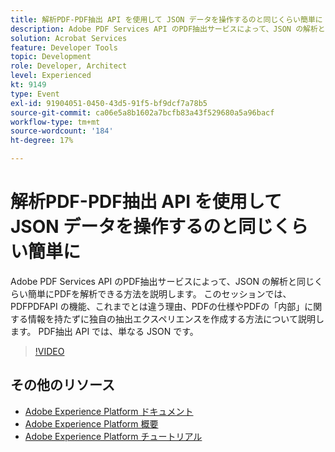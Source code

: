 ```yaml
---
title: 解析PDF-PDF抽出 API を使用して JSON データを操作するのと同じくらい簡単に
description: Adobe PDF Services API のPDF抽出サービスによって、JSON の解析と同じくらい簡単にPDFを解析できる方法を説明します。 このセッションでは、PDFPDFAPI の機能、これまでとは違う理由、PDFの仕様やPDFの「内部」に関する情報を持たずに独自の抽出エクスペリエンスを作成する方法について説明します。 PDF抽出 API では、単なる JSON です。
solution: Acrobat Services
feature: Developer Tools
topic: Development
role: Developer, Architect
level: Experienced
kt: 9149
type: Event
exl-id: 91904051-0450-43d5-91f5-bf9dcf7a78b5
source-git-commit: ca06e5a8b1602a7bcfb83a43f529680a5a96bacf
workflow-type: tm+mt
source-wordcount: '184'
ht-degree: 17%

---
```


# 解析PDF-PDF抽出 API を使用して JSON データを操作するのと同じくらい簡単に

Adobe PDF Services API のPDF抽出サービスによって、JSON の解析と同じくらい簡単にPDFを解析できる方法を説明します。 このセッションでは、PDFPDFAPI の機能、これまでとは違う理由、PDFの仕様やPDFの「内部」に関する情報を持たずに独自の抽出エクスペリエンスを作成する方法について説明します。 PDF抽出 API では、単なる JSON です。


>[!VIDEO](https://video.tv.adobe.com/v/337600/?quality=12&learn=on&hidetitle=true)

## その他のリソース

- [Adobe Experience Platform ドキュメント](https://experienceleague.adobe.com/docs/experience-platform.html?lang=ja)
- [Adobe Experience Platform 概要](https://experienceleague.adobe.com/docs/experience-platform/landing/home.html?lang=ja)
- [Adobe Experience Platform チュートリアル](https://experienceleague.adobe.com/docs/platform-learn/tutorials/overview.html?lang=ja)
